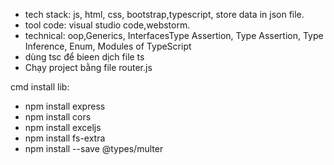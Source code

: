 - tech stack: js, html, css, bootstrap,typescript,
store data in json file.
- tool code: visual studio code,webstorm.
- technical: oop,Generics, InterfacesType Assertion, Type Assertion, Type Inference, Enum, Modules of TypeScript
- dùng tsc để bieen dịch file ts
- Chạy project bằng file router.js 

cmd install lib:
- npm install express
- npm install cors
-  npm install exceljs
-  npm install  fs-extra
-  npm install --save @types/multer

